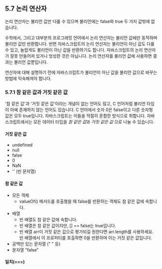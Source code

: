 ## 5.7 논리 연산자

논리 연산자는 불리언 값만 다룰 수 있으며 불리언에는 false와 true 두 가지 값밖에 없습니다.

수학에서, 그리고 대부분의 프로그래밍 언어에서 논리 연산자는 불리언 값에만 동작하며 불리언 값만 반환합니다. 반면 자바스크립트의 논리 연산자는 불리언이 아닌 값도 다룰 수 있고, 놀랍게도 불리언이 아닌 값을 반환하기도 합니다. 자바스크립트의 논리 연산자가 잘못 만들어져 있거나 엉성한 것은 아닙니다. 논리 연산자를 불리언 값에 사용하면 결과는 불리언 값뿐입니다.

연산자에 대해 설명하기 전에 자바스크립트가 불리언이 아닌 값을 불리언 값으로 바꾸는 방법에 익숙해져야 합니다.



### 5.7.1 참 같은 값과 거짓 같은 값

'참 같은 값'과 '거짓 같은 값'이라는 개념이 없는 언어도 많고, C 언어처럼 불리언 타입이 아예 존재하지 않는 언어도 있습니다. C 언어에서 숫자 0은 false이고 다른 숫자형 값은 모두 true입니다. 자바스크립트는 이들을 적절히 혼합한 방식으로 취합니다. 자바스크립트에서는 모든 데이터 타입을 *참 같은 값*과 *거짓 같은 값* 으로 나눌 수 있습니다.

#### 거짓 같은 값

* undefined
* null
* false
* 0
* NaN
* '' (빈 문자열)



#### 참 같은 값

* 모든 객체
  * valueOf() 메서드를 호출했을 때 false를 반환하는 객체도 참 같은 값에 속합니다.
* 배열
  * 빈 배열도 참 같은 값에 속합니다.
  * 빈 배열은 참 같은 값이지만, [] == false는 true입니다.
  * 빈 배열 arr이 거짓 같은 값으로 평가되길 원한다면 arr.length를 사용하세요. 빈 배열에서 이 프로퍼티를 호출하면 0을 반환하며 이는 거짓 같은 값입니다.
* 공백만 있는 문자열 ("  " 등)
* 문자열 "false"

#### 일치(===)